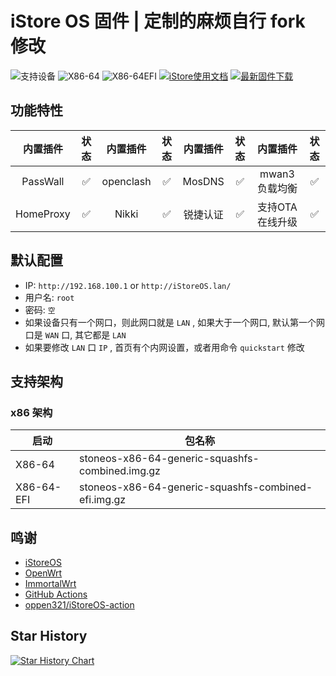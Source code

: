 # iStore OS 固件 | 定制的麻烦自行 fork 修改

![支持设备](https://img.shields.io/badge/支持设备:-blueviolet.svg?style=flat-square)  ![X86-64](https://img.shields.io/badge/X86-64-blue.svg?style=flat-square) ![X86-64EFI](https://img.shields.io/badge/X86-64EFI-blue.svg?style=flat-square) 
[![iStore使用文档](https://img.shields.io/badge/使用文档-iStore%20OS-brightgreen?style=flat-square)](https://doc.linkease.com/zh/guide/istoreos) [![最新固件下载](https://img.shields.io/github/v/release/draco-china/istoreos-rk35xx-actions?style=flat-square&label=最新固件下载)](../../releases/latest)


## 功能特性
| 内置插件                 | 状态 | 内置插件         | 状态 | 内置插件         | 状态 | 内置插件         | 状态 |
|:------------------------:|:----:|:----------------:|:----:|:----------------:|:----:|:----------------:|:----:|
| PassWall                 | ✅   | openclash                   | ✅   | MosDNS                 | ✅   | mwan3负载均衡                 | ✅   |
| HomeProxy                | ✅   | Nikki                       | ✅   | 锐捷认证                | ✅   | 支持OTA在线升级                | ✅  |

## 默认配置

- IP: `http://192.168.100.1` or `http://iStoreOS.lan/`
- 用户名: `root`
- 密码: `空`
- 如果设备只有一个网口，则此网口就是 `LAN` , 如果大于一个网口, 默认第一个网口是 `WAN` 口, 其它都是 `LAN`
- 如果要修改 `LAN` 口 `IP` , 首页有个内网设置，或者用命令 `quickstart` 修改

## 支持架构

### x86 架构

| 启动       | 包名称                                              |
| ---------- | --------------------------------------------------- |
| X86-64     | stoneos-x86-64-generic-squashfs-combined.img.gz    |
| X86-64-EFI | stoneos-x86-64-generic-squashfs-combined-efi.img.gz |

## 鸣谢

- [iStoreOS](https://github.com/istoreos/istoreos)
- [OpenWrt](https://github.com/openwrt/openwrt)
- [ImmortalWrt](https://github.com/immortalwrt)
- [GitHub Actions](https://github.com/features/actions)
- [oppen321/iStoreOS-action](https://github.com/oppen321/iStoreOS-action)

## Star History

[![Star History Chart](https://api.star-history.com/svg?repos=s71557/iStoreOS-Actions&type=Timeline)](https://www.star-history.com/#s71557/iStoreOS-Actions&Timeline)
